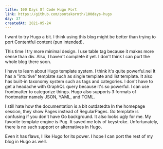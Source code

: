 ```yaml
---
title: 100 Days Of Code Hugo Port
link: https://github.com/pontakornth/100days-hugo
day: 37
createdAt: 2021-05-24
---
```

I want to try Hugo a bit. I think using this blog might be better than trying to port Contentful content
(pun intended).<!--more-->


This time I try more minimal design. I use table tag because it makes more sense than div. Also, I haven't
complete it yet. I don't think I can port the whole blog there soon.


I have to learn about Hugo template system. I think it's quite powerful.nei It has a "intuitive" template
such as single template and list template. It also has built-in taxonomy system such as tags and categories. I don't have to get a headache with GraphQL query because it's so powerful. I can use frontmatter to categorize things. Hugo also supports 3 formats of frontmatter namely JSON, YAML, and TOML.


I still hate how the documentation is a bit outdatedta In the homepage session, they show Pages instead of
RegularPages. Go template is confusing if you don't have Go background. It also looks ugly for me. My favorite template engine is Pug. It saved me lots of keystroke. Unfortunately, there is no such support or alternatives in Hugo.


Even it has flaws, I like Hugo for its power. I hope I can port the rest of my blog in Hugo as well.